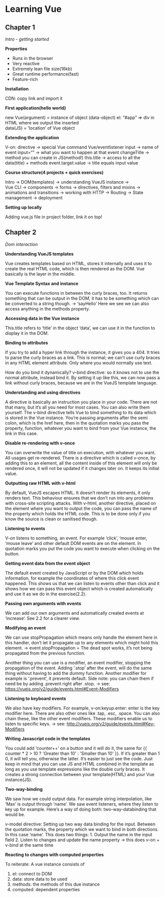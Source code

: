 # Learning Vue

## Chapter 1

*Intro - getting started*

**Properties**

- Runs in the browser
- Very reactive
- Extremely lean file size(16kb)
- Great runtime performance(fast)
- Feature-rich


**Installation**

CDN: copy link and import it


**First application(hello world)**

new Vue(argument) = instance of object (data-object)
el: “#app” =>  div in HTML where we output the inserted 			    
		data(JS) = ‘location’ of Vue object


**Extending the application**

V-on: directive -> special Vue command Vue/eventlistener
input -> name of event
input=“” -> what you want to happen at that event
changeTitle -> method you can create in JS(method!)
this.title -> access to all the data(title) + methods
event.target.value -> title equals input value


**Course structure(4 projects + quick exercises)**

Intro -> DOM(templates) -> understanding VueJS instance ->         		
Vue CLI -> components -> forms -> directives, filters and mixins -> 		
animations and transitions -> working with HTTP -> Routing -> 
State management -> deployment
	

**Setting up locally**

Adding vue.js file in project folder, link it on top!


## Chapter 2

*Dom interaction*

**Understanding VueJS templates**

Vue creates templates based on HTML, stores it internally and uses it to create the real HTML code, which is then rendered as the DOM.  Vue basically is the layer in the middle. 


**Vue Template Syntax and instance**

You can execute functions in between the curly braces, too. It returns something that can be output in the DOM, it has to be something which can be converted to a string though. -> ‘sayHello’  Here we see we can also access anything in the methods property.


**Accessing data in the Vue instance**

This.title refers to ‘title’ in the object ‘data’, we can use it in the function to display it in the DOM.


**Binding to attributes**

If you try to add a hyper link through the instance, it gives you a 404. It tries to parse the curly braces as a link. This is normal; we can’t use curly braces in any HTML element attribute. Only where you would normally use text.

How do you bind it dynamically?
v-bind directive: so it knows not to use the normal attribute, instead bind it. 
By setting it up like this, we can now pass a link without curly braces, because we are in the VueJS template language.


**Understanding and using directives**

A directive is basically an instruction you place in your code. There are not that many, but it’s all you need for most cases. You can also write them yourself. The v-bind directive tells Vue to bind something to its data which is stored in the Vue instance. You’re passing arguments after the semi colon, which is the href here, then in the quotation marks you pass the property, function, whatever you want to bind from your Vue instance, the link in this case.


**Disable re-rendering with v-once**

You can overwrite the value of title on execution, with whatever you want. All usages get re-rendered. There is a directive which is called v-once, by adding this to an element, all the content inside of this element will only be rendered once, it will not be updated if it changes later on. It keeps its initial value. 


**Outputting raw HTML with v-html**

By default, VueJS escapes HTML. It doesn’t render its elements, it only renders text. This behaviour ensures that we don’t run into any problems with cross-site scripting attacks. 
With v-html, another directive, placed on the element where you want to output the code, you can pass the name of the property which holds the HTML code. This is to be done only if you know the source is clean or sanitised though.


**Listening to events**

V-on listens to something, an event. For example ‘click’, ‘mouse enter, ‘mouse leave’ and other default DOM events are on the element. In quotation marks you put the code you want to execute when clicking on the button. 


**Getting event data from the event object**

The default event created by JavaScript or by the DOM which holds information, for example the coordinates of where this click event happened. This shows us that we can listen to events other than click and it shows how we can pass this event object which is created automatically and use it as we do in the exercise(2.2).


**Passing own arguments with events**

We can add our own arguments and automatically created events at ‘increase’. See 2.2 for a clearer view.


**Modifying an event**

We can use stopPropagation which means only handle the element here in this handler, don’t let it propagate up to any elements which might hold this element.
-> event.stopPropagation = The dead spot works, it’s not being propagated from the previous function.

Another thing you can use is a modifier, an event modifier, stopping the propagation of the event. Adding ‘.stop’ after the event, will do the same thing without having to add the dummy function. Another modifier for example is ‘.prevent’, it prevents default. Side note: you can chain them if need be by adding .prevent right after .stop. -> see: https://vuejs.org/v2/guide/events.html#Event-Modifiers


**Listening to keyboard events**

We also have key modifiers. For example, v-on:keyup.enter: enter is the key modifier here. There are also other ones like .tap, .esc, .space. You can also chain these, like the other event modifiers. These modifiers enable us to listen to specific keys. 
-> see: http://vuejs.org/v2/guide/events.html#Key-Modifiers


**Writing Javascript code in the templates**

You could add ‘counter++’ on a button and it will do it, the same for {{ counter * 2 > 10 ? 'Greater than 10' : 'Smaller than 10' }}.
If it’s greater than 1	0, it will tell you, otherwise the latter. 
It’s easier to just see the code. Just keep in mind that you can use JS and HTML combined in the template as long as you use template expressions like the double curly braces. 
It creates a strong connection between your template(HTML) and your Vue instance(JS).


**Two-way-binding**

We saw how we could output data. For example string interpolation, like ‘Max’ is output through ‘name’. We saw event listeners, where they listen to key up for example. Here’s a way of doing both: two-way-databinding that would be.

v-model directive: Setting up two way data binding for the input. Between the quotation marks, the property which we want to bind in both directions. In this case ‘name’.
This does two things: 
	1. Output the name in the input field
	2. Listen to changes and update the name property
-> this does v-on + v-bind at the same time


**Reacting to changes with computed properties**

To reiterate: A vue instance consists of
1. el: connect to DOM	
2. data: store data to be used
3. methods: the methods of this due instance
4. computed: dependent properties

